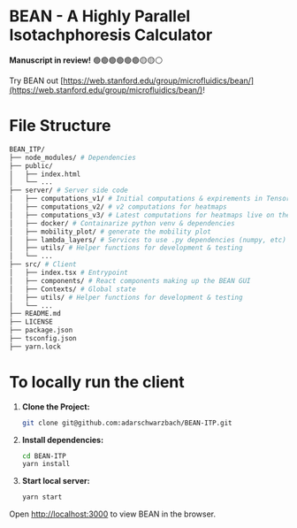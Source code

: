 # BEAN - A Highly Parallel Isotachphoresis Calculator
**Manuscript in review!** 🟢🟢🟢🟢🟢🟢🟡🟡⚪️


Try BEAN out [https://web.stanford.edu/group/microfluidics/bean/](https://web.stanford.edu/group/microfluidics/bean/)!

# File Structure
```sh
BEAN_ITP/
├── node_modules/ # Dependencies
├── public/
│   ├── index.html
│   └── ...
├── server/ # Server side code
│   ├── computations_v1/ # Initial computations & expirements in TensorFlow
│   ├── computations_v2/ # v2 computations for heatmaps
│   ├── computations_v3/ # Latest computations for heatmaps live on the site
│   ├── docker/ # Containarize python venv & dependencies 
│   ├── mobility_plot/ # generate the mobility plot 
│   ├── lambda_layers/ # Services to use .py dependencies (numpy, etc) in AWS Lambda
│   ├── utils/ # Helper functions for development & testing
│   └── ...
├── src/ # Client
│   ├── index.tsx # Entrypoint 
│   ├── components/ # React components making up the BEAN GUI
│   ├── Contexts/ # Global state
│   ├── utils/ # Helper functions for development & testing
│   └── ...
├── README.md 
├── LICENSE
├── package.json
├── tsconfig.json
├── yarn.lock
```

# To locally run the client 

1. **Clone the Project:**

   ```sh
   git clone git@github.com:adarschwarzbach/BEAN-ITP.git

2. **Install dependencies:**
    ```sh
    cd BEAN-ITP
    yarn install

3. **Start local server:**
    ```sh
    yarn start

Open [http://localhost:3000](http://localhost:3000) to view BEAN in the browser.
